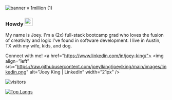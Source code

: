 ![banner v 1million (1)](https://user-images.githubusercontent.com/30815220/150207765-bf9a45dc-3685-422a-b2a9-1942e0cda170.jpg)

### Howdy <img src="https://media.giphy.com/media/hvRJCLFzcasrR4ia7z/giphy.gif" width="25px">

My name is Joey. I'm a (2x) full-stack bootcamp grad who loves the fusion of creativity and logic I've found in software development. I live in Austin, TX with my wife, kids, and dog.


Connect with me! <a href=”https://www.linkedin.com/in/joey-king/"> <img align=”left” src=”https://raw.githubusercontent.com/joeylking/joeylking/main/images/linkedin.png" alt=”Joey King | LinkedIn” width=”21px” /> </a>


![visitors](https://visitor-badge.glitch.me/badge?page_id=joeylking.joeylking)


[![Top Langs](https://github-readme-stats.vercel.app/api/top-langs/?username=joeylking&layout=compact&theme=radical)](https://github.com/joeylking/github-readme-stats)


<!--
**joeylking/joeylking** is a ✨ _special_ ✨ repository because its `README.md` (this file) appears on your GitHub profile.

Here are some ideas to get you started:

- 🔭 I’m currently working on ...
- 🌱 I’m currently learning ...
- 👯 I’m looking to collaborate on ...
- 🤔 I’m looking for help with ...
- 💬 Ask me about ...
- 📫 How to reach me: ...
- 😄 Pronouns: ...
- ⚡ Fun fact: ...
-->
